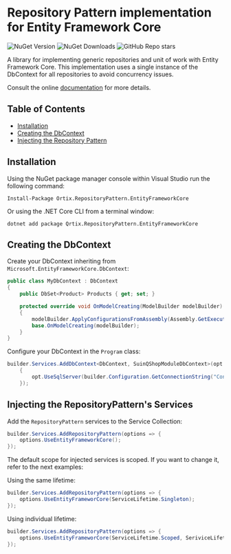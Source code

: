 # Repository Pattern implementation for Entity Framework Core

![NuGet Version](https://img.shields.io/nuget/v/Qrtix.RepositoryPattern.EntityFrameworkCore?style=flat&logo=nuget)
![NuGet Downloads](https://img.shields.io/nuget/dt/Qrtix.RepositoryPattern.EntityFrameworkCore?style=flat&logo=nuget)
![GitHub Repo stars](https://img.shields.io/github/stars/carlosjortiz/RepositoryPattern?style=flat&logo=github)

A library for implementing generic repositories and unit of work with Entity Framework Core.
This implementation uses a single instance of the DbContext for all repositories to avoid concurrency issues.

Consult the online [documentation](https://carlosjortiz.github.io/RepositoryPattern/) for more details.

## Table of Contents

- [Installation](#installation)
- [Creating the DbContext](#creating-the-dbcontext)
- [Injecting the Repository Pattern](#injecting-the-repositorypatterns-services)

## Installation

Using the NuGet package manager console within Visual Studio run the following command:

```
Install-Package Ortix.RepositoryPattern.EntityFrameworkCore
```

Or using the .NET Core CLI from a terminal window:

```
dotnet add package Qrtix.RepositoryPattern.EntityFrameworkCore
```

## Creating the DbContext

Create your DbContext inheriting from `Microsoft.EntityFrameworkCore.DbContext`:

```csharp
public class MyDbContext : DbContext
{
    public DbSet<Product> Products { get; set; }  

    protected override void OnModelCreating(ModelBuilder modelBuilder)
	{
		modelBuilder.ApplyConfigurationsFromAssembly(Assembly.GetExecutingAssembly());
		base.OnModelCreating(modelBuilder);
	}
}
```

Configure your DbContext in the `Program` class:

```csharp
builder.Services.AddDbContext<DbContext, SuinQShopModuleDbContext>(opt =>
    {
        opt.UseSqlServer(builder.Configuration.GetConnectionString("ConnectionString"));
    });
```

## Injecting the RepositoryPattern's Services

Add the `RepositoryPattern` services to the Service Collection:


```csharp
builder.Services.AddRepositoryPattern(options => {
    options.UseEntityFrameworkCore();
});
```

The default scope for injected services is scoped. If you want to change it, refer to the next examples:

Using the same lifetime:
```csharp
builder.Services.AddRepositoryPattern(options => {
    options.UseEntityFrameworCore(ServiceLifetime.Singleton);
});
```

Using individual lifetime:
```csharp
builder.Services.AddRepositoryPattern(options => {
    options.UseEntityFrameworCore(ServiceLifetime.Scoped, SeriviceLifetime.Singleton);
});
```